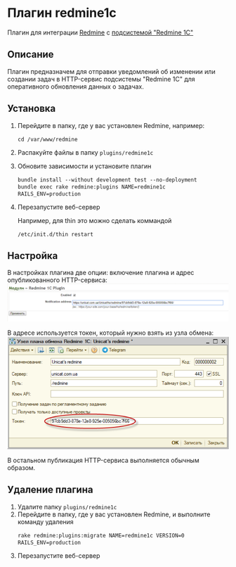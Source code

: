 # Плагин redmine1c
Плагин для интеграции [Redmine](https://www.redmine.org/) с [подсистемой "Redmine 1C"](https://zfilin.org.ua/link/redmine_1c)

## Описание
Плагин предназначем для отправки уведомлений об изменении или создании задач в HTTP-сервис подсистемы "Redmine 1С" для оперативного обновления данных о задачах.

## Установка
1. Перейдите в папку, где у вас установлен Redmine, например:
   ```
   cd /var/www/redmine
   ```
2. Распакуйте файлы в папку `plugins/redmine1c`
3. Обновите зависимости и установите плагин
   ```
   bundle install --without development test --no-deployment
   bundle exec rake redmine:plugins NAME=redmine1c RAILS_ENV=production
   ```
4. Перезапустите веб-сервер

   Например, для thin это можно сделать коммандой
   ```
   /etc/init.d/thin restart 
   ```
## Настройка
В настройках плагина две опции: включение плагина и адрес опубликованного HTTP-сервиса:
![Настройки плагина](https://raw.githubusercontent.com/zfilin/redmine1c/master/doc/fig1.png)

В адресе используется токен, который нужно взять из узла обмена:
![Где находится токен](https://raw.githubusercontent.com/zfilin/redmine1c/master/doc/fig2.png)

В остальном публикация HTTP-сервиса выполняется обычным образом.

## Удаление плагина
1. Удалите папку `plugins/redmine1c`
2. Перейдите в папку, где у вас установлен Redmine, и выполните команду удаления
   ```
   rake redmine:plugins:migrate NAME=redmine1c VERSION=0 RAILS_ENV=production
   ```
3. Перезапустите веб-сервер
